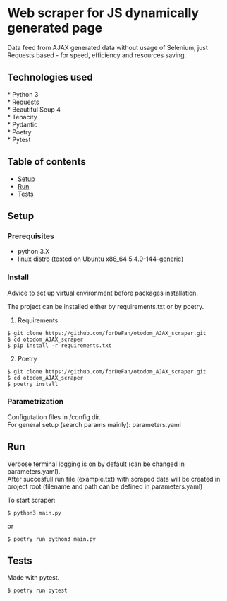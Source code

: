 <h1>Web scraper for JS dynamically generated page</h1>

Data feed from AJAX generated data without usage of Selenium, just Requests based - for speed, efficiency and resources saving.

<h2>Technologies used</h2>
* Python 3<br>
* Requests<br>
* Beautiful Soup 4<br>
* Tenacity<br>
* Pydantic<br>
* Poetry<br>
* Pytest


## Table of contents

* [Setup](#setup)
* [Run](#run)
* [Tests](#tests)

## Setup

### Prerequisites

* python 3.X
* linux distro (tested on Ubuntu x86_64 5.4.0-144-generic)


### Install

Advice to set up virtual environment before packages installation.

The project can be installed either by requirements.txt or by poetry.

1. Requirements

```
$ git clone https://github.com/forDeFan/otodom_AJAX_scraper.git
$ cd otodom_AJAX_scraper
$ pip install -r requirements.txt
```

2. Poetry

```
$ git clone https://github.com/forDeFan/otodom_AJAX_scraper.git
$ cd otodom_AJAX_scraper
$ poetry install
```

### Parametrization

Configutation files in /config dir.
<br>
For general setup (search params mainly): parameters.yaml<br>


## Run

Verbose terminal logging is on by default (can be changed in parameters.yaml).<br>
After succesfull run file (example.txt) with scraped data will be created in project root (filename and path can be defined in parameters.yaml)

To start scraper:

```
$ python3 main.py
```
or
```
$ poetry run python3 main.py
```

## Tests

Made with pytest.

```
$ poetry run pytest
```
